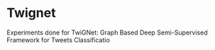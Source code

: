# Twignet
Experiments done for TwiGNet: Graph Based Deep Semi-Supervised Framework for Tweets Classificatio
